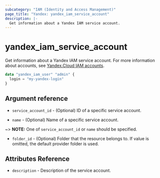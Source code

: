 ```yaml
---
subcategory: "IAM (Identity and Access Management)"
page_title: "Yandex: yandex_iam_service_account"
description: |-
  Get information about a Yandex IAM service account.
---
```



# yandex_iam_service_account




Get information about a Yandex IAM service account. For more information about accounts, see [Yandex.Cloud IAM accounts](https://cloud.yandex.com/docs/iam/concepts/#accounts).

```terraform
data "yandex_iam_user" "admin" {
  login = "my-yandex-login"
}
```

## Argument reference

* `service_account_id` - (Optional) ID of a specific service account.

* `name` - (Optional) Name of a specific service account.

~> **NOTE:** One of `service_account_id` or `name` should be specified.

* `folder_id` - (Optional) Folder that the resource belongs to. If value is omitted, the default provider folder is used.

## Attributes Reference

* `description` - Description of the service account.
